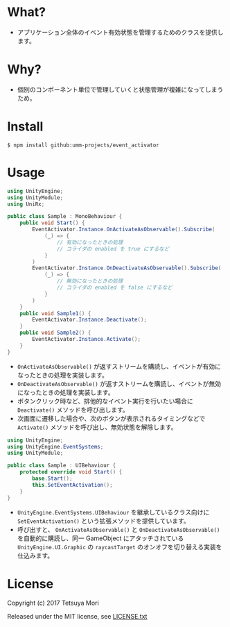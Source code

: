# What?

* アプリケーション全体のイベント有効状態を管理するためのクラスを提供します。

# Why?

* 個別のコンポーネント単位で管理していくと状態管理が複雑になってしまうため。

# Install

```shell
$ npm install github:umm-projects/event_activator
```

# Usage

```csharp
using UnityEngine;
using UnityModule;
using UniRx;

public class Sample : MonoBehaviour {
    public void Start() {
        EventActivator.Instance.OnActivateAsObservable().Subscribe(
            (_) => {
                // 有効になったときの処理
                // コライダの enabled を true にするなど
            }
        )
        EventActivator.Instance.OnDeactivateAsObservable().Subscribe(
            (_) => {
                // 無効になったときの処理
                // コライダの enabled を false にするなど
            }
        )
    }
    public void Sample1() {
        EventActivator.Instance.Deactivate();
    }
    public void Sample2() {
        EventActivator.Instance.Activate();
    }
}
```

* `OnActivateAsObservable()` が返すストリームを購読し、イベントが有効になったときの処理を実装します。
* `OnDeactivateAsObservable()` が返すストリームを購読し、イベントが無効になったときの処理を実装します。
* ボタンクリック時など、排他的なイベント実行を行いたい場合に `Deactivate()` メソッドを呼び出します。
* 次画面に遷移した場合や、次のボタンが表示されるタイミングなどで `Activate()` メソッドを呼び出し、無効状態を解除します。

```csharp
using UnityEngine;
using UnityEngine.EventSystems;
using UnityModule;

public class Sample : UIBehaviour {
    protected override void Start() {
        base.Start();
        this.SetEventActivation();
    }
}
```

* `UnityEngine.EventSystems.UIBehaviour` を継承しているクラス向けに `SetEventActivation()` という拡張メソッドを提供しています。
* 呼び出すと、 `OnActivateAsObservable()` と `OnDeactivateAsObservable()` を自動的に購読し、同一 GameObject にアタッチされている `UnityEngine.UI.Graphic` の `raycastTarget` のオンオフを切り替える実装を仕込みます。

# License

Copyright (c) 2017 Tetsuya Mori

Released under the MIT license, see [LICENSE.txt](LICENSE.txt)


